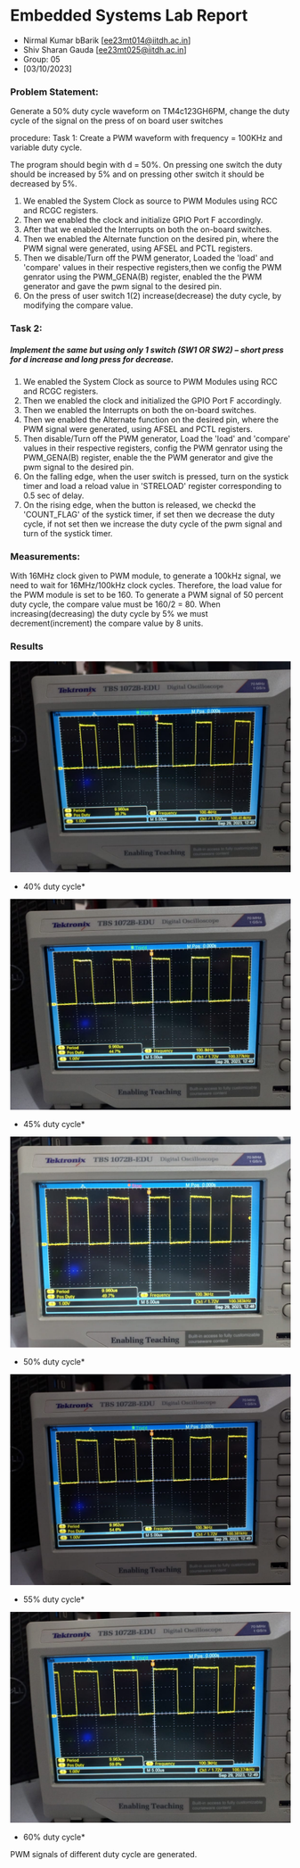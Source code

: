 # Embedded Systems Lab Report

*  Nirmal Kumar bBarik [ee23mt014@iitdh.ac.in] 
* Shiv Sharan Gauda [ee23mt025@iitdh.ac.in]
* Group: 05 
* [03/10/2023]

### Problem Statement:

Generate a 50% duty cycle waveform on TM4c123GH6PM, change the duty cycle of the signal on the press of on board user switches

procedure:
Task 1:
Create a PWM waveform with frequency = 100KHz and variable duty cycle.

The program should begin with d = 50%.
On pressing one switch the duty should be increased by 5% and on pressing other switch it should be decreased by 5%.

1. We enabled the  System Clock as source to PWM Modules using RCC and RCGC registers.
2.  Then we enabled the clock and initialize GPIO Port F accordingly.
3. After that we enabled the Interrupts on both the on-board switches.
4.  Then we  enabled the Alternate function on the desired pin, where the PWM signal were generated, using AFSEL and PCTL registers.
5. Then we disable/Turn off the PWM generator, Loaded the 'load' and 'compare' values in their respective registers,then we config the PWM genrator using the PWM_GENA(B) register, enabled the the PWM generator and gave the pwm signal to the desired pin.
6.   On the press of user switch 1(2) increase(decrease) the duty cycle, by modifying the compare value.



### Task 2:
##### Implement the same but using only 1 switch (SW1 OR SW2) – short press for d increase and long press for decrease.

1. We enabled the  System Clock as source to PWM Modules using RCC and RCGC registers.
2. Then we enabled the clock and initialized the  GPIO Port F accordingly.
3. Then we enabled the Interrupts on both the on-board switches.
4. Then we enabled the Alternate function on the desired pin, where the PWM signal were generated, using AFSEL and PCTL registers.
5. Then disable/Turn off the PWM generator, Load the 'load' and 'compare' values in their respective registers, config the PWM genrator using the PWM_GENA(B) register, enable the the PWM generator and give the pwm signal to the desired pin.
6. On the falling edge, when the user switch is pressed, turn on the systick timer and load a reload value in 'STRELOAD' register corresponding to 0.5 sec of delay.
7. On the rising edge, when the button is released, we checkd the 'COUNT_FLAG' of the systick timer, if set then we decrease the duty cycle, if not set then we increase the duty cycle of the pwm signal and turn of the systick timer.


### Measurements:
With 16MHz clock given to PWM module, to generate a 100kHz signal, we need to wait for 16MHz/100kHz clock cycles. Therefore, the load value for the PWM module is set to be 160.
To generate a PWM signal of 50 percent duty cycle, the compare value must be 160/2 = 80.
When increasing(decreasing) the duty cycle by 5% we must decrement(increment) the compare value by 8 units.

       

### Results

![Fig 1 40% duty cycle](40dut.jpg)
* 40% duty cycle*

![Fig 2 45% duty cycle](45dut.jpg)
* 45% duty cycle*

![Fig 3 50% duty cycle](50dut.jpg)
* 50% duty cycle*

![Fig 4 55% duty cycle](55dut.jpg)
* 55% duty cycle*

![Fig 5 60% duty cycle](60dut.jpg)
* 60% duty cycle*

PWM signals of different duty cycle are generated.

